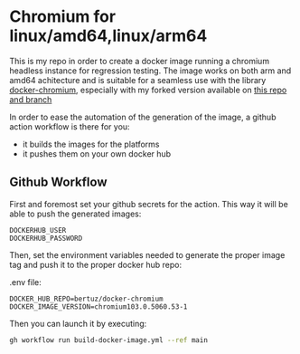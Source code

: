# Chromium for linux/amd64,linux/arm64
This is my repo in order to create a docker image running a chromium headless instance for regression testing.
The image works on both arm and amd64 achitecture and is suitable for a seamless use with the library [docker-chromium](https://www.npmjs.com/package/docker-chromium), 
especially with my forked version available on [this repo and branch]()

In order to ease the automation of the generation of the image, a github action workflow is there for you:

- it builds the images for the platforms
- it pushes them on your own docker hub


## Github Workflow
First and foremost set your github secrets for the action. This way it will be able to push the generated images:

```
DOCKERHUB_USER
DOCKERHUB_PASSWORD
```

Then, set the environment variables needed to generate the proper image tag and push it to the proper docker hub repo:

.env file:
```
DOCKER_HUB_REPO=bertuz/docker-chromium
DOCKER_IMAGE_VERSION=chromium103.0.5060.53-1
```

Then you can launch it by executing:
```zsh
gh workflow run build-docker-image.yml --ref main
```
